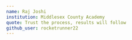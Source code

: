 ```yaml
---
name: Raj Joshi
institution: Middlesex County Academy
quote: Trust the process, results will follow
github_user: rocketrunner22
---
```

